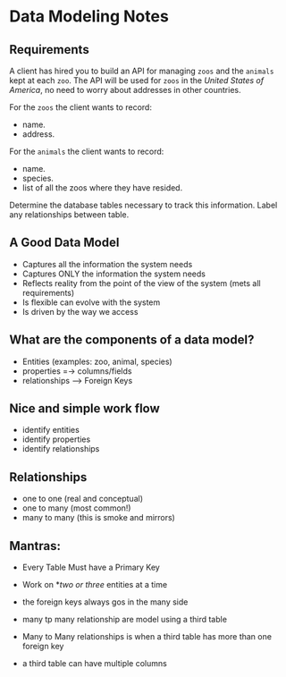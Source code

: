 # Data Modeling Notes

## Requirements

A client has hired you to build an API for managing `zoos` and the `animals` kept at each `zoo`. The API will be used for `zoos` in the _United States of America_, no need to worry about addresses in other countries.

For the `zoos` the client wants to record:

- name.
- address.

For the `animals` the client wants to record:

- name.
- species.
- list of all the zoos where they have resided.

Determine the database tables necessary to track this information.
Label any relationships between table.


## A Good Data Model
- Captures all the information the system needs
- Captures ONLY the information the system needs
- Reflects reality from the point of the view of the system (mets all requirements)
- Is flexible can evolve with the system
- Is driven by the way we access

## What are the components of a data model?

- Entities (examples: zoo, animal, species)
- properties =-> columns/fields
- relationships --> Foreign Keys

## Nice and simple work flow

- identify entities
- identify properties
- identify relationships

## Relationships
- one to one (real and conceptual)
- one to many (most common!)
- many to many (this is smoke and mirrors)

## Mantras:

- Every Table Must have a Primary Key
- Work on **two or three* entities at a time
- the foreign keys always gos in the many side
- many tp many relationship are model using a third table


- Many to Many relationships is when a third table has more than one foreign key

- a third table can have multiple columns